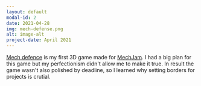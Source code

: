 ```yaml
---
layout: default
modal-id: 2
date: 2021-04-28
img: mech-defense.png
alt: image-alt
project-date: April 2021
---
```

[Mech defence](https://frainx8.itch.io/mech-defence) is my first 3D game made for [MechJam](https://itch.io/jam/mechjam). I had a big plan for this game but my perfectionism didn't allow me to make it true. In result the game wasn't also polished by deadline, so I learned why setting borders for projects is crutial. 